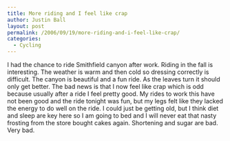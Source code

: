 ```yaml
---
title: More riding and I feel like crap
author: Justin Ball
layout: post
permalink: /2006/09/19/more-riding-and-i-feel-like-crap/
categories:
  - Cycling
---
```


I had the chance to ride Smithfield canyon after work. Riding in the fall is interesting. The weather is warm and then cold so dressing correctly is difficult. The canyon is beautiful and a fun ride. As the leaves turn it should only get better.
The bad news is that I now feel like crap which is odd because usually after a ride I feel pretty good. My rides to work this have not been good and the ride tonight was fun, but my legs felt like they lacked the energy to do well on the ride.
I could just be getting old, but I think diet and sleep are key here so I am going to bed and I will never eat that nasty frosting from the store bought cakes again. Shortening and sugar are bad. Very bad.
